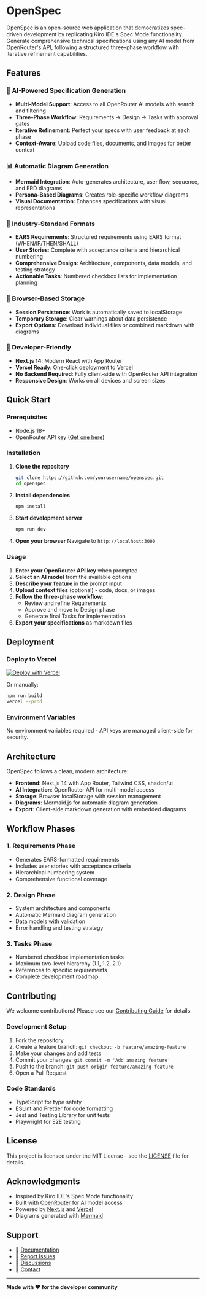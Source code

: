 # OpenSpec

OpenSpec is an open-source web application that democratizes spec-driven development by replicating Kiro IDE's Spec Mode functionality. Generate comprehensive technical specifications using any AI model from OpenRouter's API, following a structured three-phase workflow with iterative refinement capabilities.

## Features

### 🤖 AI-Powered Specification Generation
- **Multi-Model Support**: Access to all OpenRouter AI models with search and filtering
- **Three-Phase Workflow**: Requirements → Design → Tasks with approval gates
- **Iterative Refinement**: Perfect your specs with user feedback at each phase
- **Context-Aware**: Upload code files, documents, and images for better context

### 📊 Automatic Diagram Generation
- **Mermaid Integration**: Auto-generates architecture, user flow, sequence, and ERD diagrams
- **Persona-Based Diagrams**: Creates role-specific workflow diagrams
- **Visual Documentation**: Enhances specifications with visual representations

### 📝 Industry-Standard Formats
- **EARS Requirements**: Structured requirements using EARS format (WHEN/IF/THEN/SHALL)
- **User Stories**: Complete with acceptance criteria and hierarchical numbering
- **Comprehensive Design**: Architecture, components, data models, and testing strategy
- **Actionable Tasks**: Numbered checkbox lists for implementation planning

### 💾 Browser-Based Storage
- **Session Persistence**: Work is automatically saved to localStorage
- **Temporary Storage**: Clear warnings about data persistence
- **Export Options**: Download individual files or combined markdown with diagrams

### 🚀 Developer-Friendly
- **Next.js 14**: Modern React with App Router
- **Vercel Ready**: One-click deployment to Vercel
- **No Backend Required**: Fully client-side with OpenRouter API integration
- **Responsive Design**: Works on all devices and screen sizes

## Quick Start

### Prerequisites
- Node.js 18+ 
- OpenRouter API key ([Get one here](https://openrouter.ai/))

### Installation

1. **Clone the repository**
   ```bash
   git clone https://github.com/yourusername/openspec.git
   cd openspec
   ```

2. **Install dependencies**
   ```bash
   npm install
   ```

3. **Start development server**
   ```bash
   npm run dev
   ```

4. **Open your browser**
   Navigate to `http://localhost:3000`

### Usage

1. **Enter your OpenRouter API key** when prompted
2. **Select an AI model** from the available options
3. **Describe your feature** in the prompt input
4. **Upload context files** (optional) - code, docs, or images
5. **Follow the three-phase workflow**:
   - Review and refine Requirements
   - Approve and move to Design phase
   - Generate final Tasks for implementation
6. **Export your specifications** as markdown files

## Deployment

### Deploy to Vercel

[![Deploy with Vercel](https://vercel.com/button)](https://vercel.com/new/clone?repository-url=https://github.com/yourusername/openspec)

Or manually:

```bash
npm run build
vercel --prod
```

### Environment Variables

No environment variables required - API keys are managed client-side for security.

## Architecture

OpenSpec follows a clean, modern architecture:

- **Frontend**: Next.js 14 with App Router, Tailwind CSS, shadcn/ui
- **AI Integration**: OpenRouter API for multi-model access
- **Storage**: Browser localStorage with session management
- **Diagrams**: Mermaid.js for automatic diagram generation
- **Export**: Client-side markdown generation with embedded diagrams

## Workflow Phases

### 1. Requirements Phase
- Generates EARS-formatted requirements
- Includes user stories with acceptance criteria
- Hierarchical numbering system
- Comprehensive functional coverage

### 2. Design Phase
- System architecture and components
- Automatic Mermaid diagram generation
- Data models with validation
- Error handling and testing strategy

### 3. Tasks Phase
- Numbered checkbox implementation tasks
- Maximum two-level hierarchy (1.1, 1.2, 2.1)
- References to specific requirements
- Complete development roadmap

## Contributing

We welcome contributions! Please see our [Contributing Guide](CONTRIBUTING.md) for details.

### Development Setup

1. Fork the repository
2. Create a feature branch: `git checkout -b feature/amazing-feature`
3. Make your changes and add tests
4. Commit your changes: `git commit -m 'Add amazing feature'`
5. Push to the branch: `git push origin feature/amazing-feature`
6. Open a Pull Request

### Code Standards

- TypeScript for type safety
- ESLint and Prettier for code formatting
- Jest and Testing Library for unit tests
- Playwright for E2E testing

## License

This project is licensed under the MIT License - see the [LICENSE](LICENSE) file for details.

## Acknowledgments

- Inspired by Kiro IDE's Spec Mode functionality
- Built with [OpenRouter](https://openrouter.ai/) for AI model access
- Powered by [Next.js](https://nextjs.org/) and [Vercel](https://vercel.com/)
- Diagrams generated with [Mermaid](https://mermaid.js.org/)

## Support

- 📖 [Documentation](https://github.com/yourusername/openspec/wiki)
- 🐛 [Report Issues](https://github.com/yourusername/openspec/issues)
- 💬 [Discussions](https://github.com/yourusername/openspec/discussions)
- 📧 [Contact](mailto:support@openspec.dev)

---

**Made with ❤️ for the developer community**